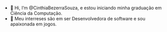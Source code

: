- 👋 Hi, I’m @CinthiaBezerraSouza, e estou iniciando minha graduação em Ciência da Computação.
- 👀 Meu interreses são em ser Desenvolvedora de software e sou apaixonada em jogos.



<!---
CinthiaBezerraSouza/CinthiaBezerraSouza is a ✨ special ✨ repository because its `README.md` (this file) appears on your GitHub profile.
You can click the Preview link to take a look at your changes.
--->
